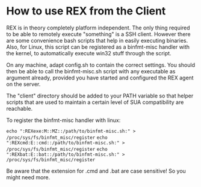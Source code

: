 How to use REX from the Client
==============================

REX is in theory completely platform independent. The only thing required to be able to
remotely execute "something" is a SSH client. However there are some convenience bash
scripts that help in easily executing binaries. Also, for Linux, this script can be
registered as a binfmt-misc handler with the kernel, to automatically execute win32
stuff through the script.

On any machine, adapt config.sh to contain the correct settings. You should then be
able to call the binfmt-misc.sh script with any executable as argument already, provided
you have started and configured the REX agent on the server.

The "client" directory should be added to your PATH variable so that helper scripts
that are used to maintain a certain level of SUA compatibility are reachable.

To register the binfmt-misc handler with linux:

`echo ":REXexe:M::MZ::/path/to/binfmt-misc.sh:" > /proc/sys/fs/binfmt_misc/register`
`echo ":REXcmd:E::cmd::/path/to/binfmt-misc.sh:" > /proc/sys/fs/binfmt_misc/register`
`echo ":REXbat:E::bat::/path/to/binfmt-misc.sh:" > /proc/sys/fs/binfmt_misc/register`

Be aware that the extension for .cmd and .bat are case sensitive! So you might need more.
